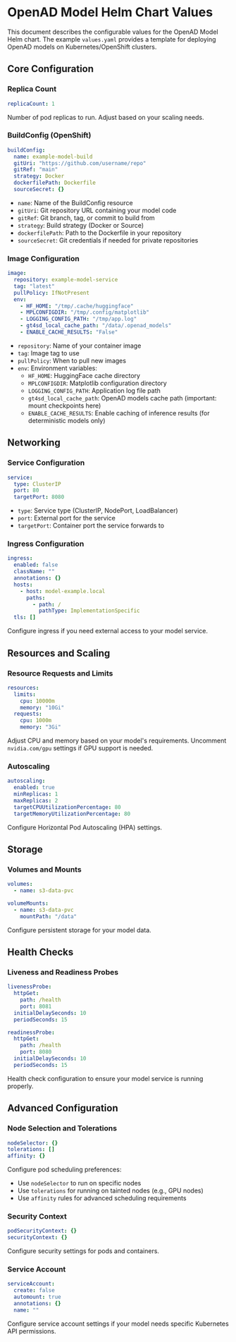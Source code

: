 # OpenAD Model Helm Chart Values

This document describes the configurable values for the OpenAD Model Helm chart. The example `values.yaml` provides a template for deploying OpenAD models on Kubernetes/OpenShift clusters.

## Core Configuration

### Replica Count
```yaml
replicaCount: 1
```
Number of pod replicas to run. Adjust based on your scaling needs.

### BuildConfig (OpenShift)
```yaml
buildConfig:
  name: example-model-build
  gitUri: "https://github.com/username/repo"
  gitRef: "main"
  strategy: Docker
  dockerfilePath: Dockerfile
  sourceSecret: {}
```
- `name`: Name of the BuildConfig resource
- `gitUri`: Git repository URL containing your model code
- `gitRef`: Git branch, tag, or commit to build from
- `strategy`: Build strategy (Docker or Source)
- `dockerfilePath`: Path to the Dockerfile in your repository
- `sourceSecret`: Git credentials if needed for private repositories

### Image Configuration
```yaml
image:
  repository: example-model-service
  tag: "latest"
  pullPolicy: IfNotPresent
  env:
    - HF_HOME: "/tmp/.cache/huggingface"
    - MPLCONFIGDIR: "/tmp/.config/matplotlib"
    - LOGGING_CONFIG_PATH: "/tmp/app.log"
    - gt4sd_local_cache_path: "/data/.openad_models"
    - ENABLE_CACHE_RESULTS: "False"
```
- `repository`: Name of your container image
- `tag`: Image tag to use
- `pullPolicy`: When to pull new images
- `env`: Environment variables:
  - `HF_HOME`: HuggingFace cache directory
  - `MPLCONFIGDIR`: Matplotlib configuration directory
  - `LOGGING_CONFIG_PATH`: Application log file path
  - `gt4sd_local_cache_path`: OpenAD models cache path (important: mount checkpoints here)
  - `ENABLE_CACHE_RESULTS`: Enable caching of inference results (for deterministic models only)

## Networking

### Service Configuration
```yaml
service:
  type: ClusterIP
  port: 80
  targetPort: 8080
```
- `type`: Service type (ClusterIP, NodePort, LoadBalancer)
- `port`: External port for the service
- `targetPort`: Container port the service forwards to

### Ingress Configuration
```yaml
ingress:
  enabled: false
  className: ""
  annotations: {}
  hosts:
    - host: model-example.local
      paths:
        - path: /
          pathType: ImplementationSpecific
  tls: []
```
Configure ingress if you need external access to your model service.

## Resources and Scaling

### Resource Requests and Limits
```yaml
resources:
  limits:
    cpu: 10000m
    memory: "10Gi"
  requests:
    cpu: 1000m
    memory: "3Gi"
```
Adjust CPU and memory based on your model's requirements. Uncomment `nvidia.com/gpu` settings if GPU support is needed.

### Autoscaling
```yaml
autoscaling:
  enabled: true
  minReplicas: 1
  maxReplicas: 2
  targetCPUUtilizationPercentage: 80
  targetMemoryUtilizationPercentage: 80
```
Configure Horizontal Pod Autoscaling (HPA) settings.

## Storage

### Volumes and Mounts
```yaml
volumes:
  - name: s3-data-pvc

volumeMounts:
  - name: s3-data-pvc
    mountPath: "/data"
```
Configure persistent storage for your model data.

## Health Checks

### Liveness and Readiness Probes
```yaml
livenessProbe:
  httpGet:
    path: /health
    port: 8081
  initialDelaySeconds: 10
  periodSeconds: 15

readinessProbe:
  httpGet:
    path: /health
    port: 8080
  initialDelaySeconds: 10
  periodSeconds: 15
```
Health check configuration to ensure your model service is running properly.

## Advanced Configuration

### Node Selection and Tolerations
```yaml
nodeSelector: {}
tolerations: []
affinity: {}
```
Configure pod scheduling preferences:
- Use `nodeSelector` to run on specific nodes
- Use `tolerations` for running on tainted nodes (e.g., GPU nodes)
- Use `affinity` rules for advanced scheduling requirements

### Security Context
```yaml
podSecurityContext: {}
securityContext: {}
```
Configure security settings for pods and containers.

### Service Account
```yaml
serviceAccount:
  create: false
  automount: true
  annotations: {}
  name: ""
```
Configure service account settings if your model needs specific Kubernetes API permissions.
